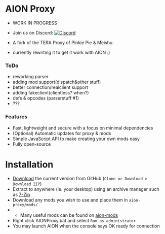 # AION Proxy
* WORK IN PROGRESS

* Join us on Discord: [![Discord](https://discordapp.com/api/guilds/710298549736177685/widget.png)](https://discord.gg/gAaMX9y)
* A fork of the TERA Proxy of Pinkie Pie & Meishu. 
* currently rewriting it to get it work with AION :)

### ToDo
* reworking parser
* adding mod support(dispatch&other stuff)
* better connection/realclient support
* adding fakeclient(clientless? when?)
* defs & opcodes (parserstuff #1)
* ???



### Features
* Fast, lightweight and secure with a focus on minimal dependencies
* (Optional) Automatic updates for proxy & mods
* Simple JavaScript API to make creating your own mods easy
* Fully open-source

# Installation
* [Download](https://github.com/aion-proxy/AION-Proxy/archive/master.zip) the current version from GitHub (`Clone or Download > Download ZIP`)
* Extract to anywhere (ie. your desktop) using an archive manager such as [7-Zip](https://sourceforge.net/projects/sevenzip/files/latest/download)
* Download any mods you wish to use and place them in `aion-proxy/mods/`
* * Many useful mods can be found on [aion-mods](https://github.com/aion-mods) 
* Right click AIONProxy.bat and select `Run as administrator`
* You may launch AION when the console says OK ready for connection
